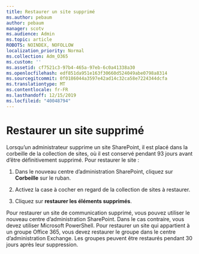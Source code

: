 ```yaml
---
title: Restaurer un site supprimé
ms.author: pebaum
author: pebaum
manager: scotv
ms.audience: Admin
ms.topic: article
ROBOTS: NOINDEX, NOFOLLOW
localization_priority: Normal
ms.collection: Adm_O365
ms.custom: ''
ms.assetid: cf7521c3-97b4-465a-97eb-6c0a41338a30
ms.openlocfilehash: edf851da951e163f30660d524049abe0798a8314
ms.sourcegitcommit: 0f0186044a3597e42ad14c32ca58e7224344dcfa
ms.translationtype: MT
ms.contentlocale: fr-FR
ms.lasthandoff: 12/15/2019
ms.locfileid: "40048794"
---
```

# <a name="restore-a-deleted-site"></a>Restaurer un site supprimé

Lorsqu’un administrateur supprime un site SharePoint, il est placé dans la corbeille de la collection de sites, où il est conservé pendant 93 jours avant d’être définitivement supprimé. Pour restaurer le site :
  
1. Dans le nouveau centre d’administration SharePoint, cliquez sur **Corbeille** sur le ruban. 
    
2. Activez la case à cocher en regard de la collection de sites à restaurer.
    
3. Cliquez sur **restaurer les éléments supprimés**.
    
Pour restaurer un site de communication supprimé, vous pouvez utiliser le nouveau centre d’administration SharePoint. Dans le cas contraire, vous devez utiliser Microsoft PowerShell. Pour restaurer un site qui appartient à un groupe Office 365, vous devez restaurer le groupe dans le centre d’administration Exchange. Les groupes peuvent être restaurés pendant 30 jours après leur suppression.
  

